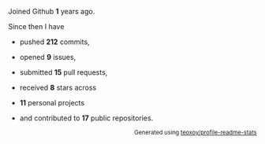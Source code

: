 Joined Github **1** years ago.

Since then I have 

- pushed **212** commits, 

- opened **9** issues, 

- submitted **15** pull requests, 

- received **8** stars across 

- **11** personal projects 

- and contributed to **17** public repositories.


<p align="right"><sub>Generated using <a href="https://github.com/marketplace/actions/profile-readme-stats">teoxoy/profile-readme-stats</a></sub></p>
